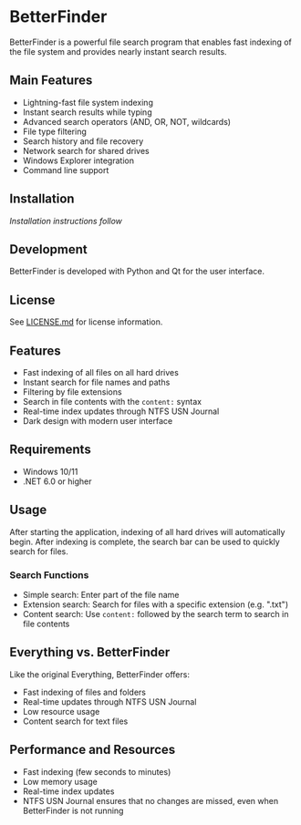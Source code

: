 # BetterFinder

BetterFinder is a powerful file search program that enables fast indexing of the file system and provides nearly instant search results.

## Main Features

- Lightning-fast file system indexing
- Instant search results while typing
- Advanced search operators (AND, OR, NOT, wildcards)
- File type filtering
- Search history and file recovery
- Network search for shared drives
- Windows Explorer integration
- Command line support

## Installation

*Installation instructions follow*

## Development

BetterFinder is developed with Python and Qt for the user interface.

## License

See [LICENSE.md](LICENSE.md) for license information.

## Features

- Fast indexing of all files on all hard drives
- Instant search for file names and paths
- Filtering by file extensions
- Search in file contents with the `content:` syntax
- Real-time index updates through NTFS USN Journal
- Dark design with modern user interface

## Requirements

- Windows 10/11
- .NET 6.0 or higher

## Usage

After starting the application, indexing of all hard drives will automatically begin. After indexing is complete, the search bar can be used to quickly search for files.

### Search Functions

- Simple search: Enter part of the file name
- Extension search: Search for files with a specific extension (e.g. ".txt")
- Content search: Use `content:` followed by the search term to search in file contents

## Everything vs. BetterFinder

Like the original Everything, BetterFinder offers:

- Fast indexing of files and folders
- Real-time updates through NTFS USN Journal
- Low resource usage
- Content search for text files

## Performance and Resources

- Fast indexing (few seconds to minutes)
- Low memory usage
- Real-time index updates
- NTFS USN Journal ensures that no changes are missed, even when BetterFinder is not running
